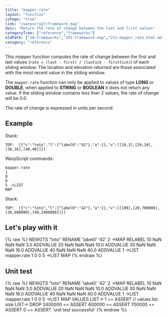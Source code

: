 ```yaml
---
title: "mapper.rate"
layout: "function"
isPage: "true"
link: "/warpscript/framework_map"
desc: "Return the rate of change between the last and first values"
categoryTree: ["reference","frameworks"]
oldPath: ["20-frameworks","201-framework-map","251-mapper_rate.html.md"]
category: "reference"
---
```

 
This *mapper* function computes the rate of change between the first and last values (`rate = (last - first) / (lastick - firsttick)`) of each sliding window. The location and elevation returned are those associated with the most recent value in the sliding window.

The `mapper.rate` function can only be applied to values of type **LONG** or **DOUBLE**, when applied to **STRING** or **BOOLEAN** it does not return any value. If the sliding window contains less than 2 values, the rate of change will be 0.0.

The rate of change is expressed in units per second.

## Example ##

Stack:

    TOP:  [{"c":"toto","l":{"label0":"42"},"a":{},"v":[[10,3],[20,10],[30,16],[40,40]]}]

WarpScript commands:

    mapper.rate
    1
    0
    0
    5 ->LIST
    MAP

Stack: 

    TOP:  [{"c":"toto","l":{"label0":"42"},"a":{},"v":[[100],[20,700000],[30,600000],[40,2400000]]}]

## Let's play with it ##

{% raw %}
<warp10-warpscript-widget>NEWGTS "toto" RENAME 
'label0' '42' 2 ->MAP RELABEL
10 NaN NaN NaN  3.0 ADDVALUE
20 NaN NaN NaN  10.0 ADDVALUE
30 NaN NaN NaN 16.0 ADDVALUE
40 NaN NaN NaN 40.0 ADDVALUE
1 ->LIST
mapper.rate
1
0
0
5 ->LIST
MAP
</warp10-warpscript-widget>
{% endraw %}    


## Unit test ##

{% raw %}
<warp10-warpscript-widget>NEWGTS "toto" RENAME 
'label0' '42' 2 ->MAP RELABEL
10 NaN NaN NaN  3.0 ADDVALUE
20 NaN NaN NaN  10.0 ADDVALUE
30 NaN NaN NaN 16.0 ADDVALUE
40 NaN NaN NaN 40.0 ADDVALUE
1 ->LIST
mapper.rate
1
0
0
5 ->LIST
MAP
VALUES LIST-> 
1 == ASSERT   // values list size
LIST-> DROP
2400000 == ASSERT
600000 == ASSERT
700000 == ASSERT
0 == ASSERT
'unit test successful'
</warp10-warpscript-widget>
{% endraw %}        
